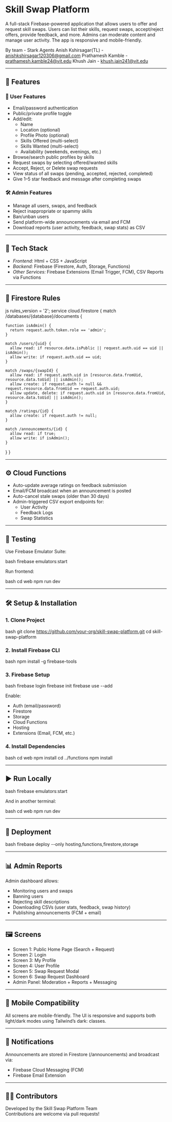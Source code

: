 # Skill Swap Platform

A full-stack Firebase-powered application that allows users to offer and request skill swaps. Users can list their skills, request swaps, accept/reject offers, provide feedback, and more. Admins can moderate content and manage user activity. The app is responsive and mobile-friendly.

By team - Stark Agents
Anish Kshirsagar(TL) - anishkshirsagar120306@gmail.com
Prathamesh Kamble - prathamesh.kamble24@vit.edu
Khush Jain - khush.jain241@vit.edu

---

## 🚀 Features

### 👤 User Features
- Email/password authentication
- Public/private profile toggle
- Add/edit:
  - Name
  - Location (optional)
  - Profile Photo (optional)
  - Skills Offered (multi-select)
  - Skills Wanted (multi-select)
  - Availability (weekends, evenings, etc.)
- Browse/search public profiles by skills
- Request swaps by selecting offered/wanted skills
- Accept, Reject, or Delete swap requests
- View status of all swaps (pending, accepted, rejected, completed)
- Give 1–5 star feedback and message after completing swaps

### 🛠 Admin Features
- Manage all users, swaps, and feedback
- Reject inappropriate or spammy skills
- Ban/unban users
- Send platform-wide announcements via email and FCM
- Download reports (user activity, feedback, swap stats) as CSV

---

## 🔧 Tech Stack

- *Frontend:* Html + CSS + JavaScript
- *Backend:* Firebase (Firestore, Auth, Storage, Functions)
- *Other Services:* Firebase Extensions (Email Trigger, FCM), CSV Reports via Functions

---


## 🔐 Firestore Rules

js
rules_version = '2';
service cloud.firestore {
  match /databases/{database}/documents {

    function isAdmin() {
      return request.auth.token.role == 'admin';
    }

    match /users/{uid} {
      allow read: if resource.data.isPublic || request.auth.uid == uid || isAdmin();
      allow write: if request.auth.uid == uid;
    }

    match /swaps/{swapId} {
      allow read: if request.auth.uid in [resource.data.fromUid, resource.data.toUid] || isAdmin();
      allow create: if request.auth != null && request.resource.data.fromUid == request.auth.uid;
      allow update, delete: if request.auth.uid in [resource.data.fromUid, resource.data.toUid] || isAdmin();
    }

    match /ratings/{id} {
      allow create: if request.auth != null;
    }

    match /announcements/{id} {
      allow read: if true;
      allow write: if isAdmin();
    }
  }
}


---

## ⚙ Cloud Functions

- Auto-update average ratings on feedback submission
- Email/FCM broadcast when an announcement is posted
- Auto-cancel stale swaps (older than 30 days)
- Admin-triggered CSV export endpoints for:
  - User Activity
  - Feedback Logs
  - Swap Statistics

---

## 🧪 Testing

Use Firebase Emulator Suite:

bash
firebase emulators:start


Run frontend:

bash
cd web
npm run dev


---

## 🛠 Setup & Installation

### 1. Clone Project

bash
git clone https://github.com/your-org/skill-swap-platform.git
cd skill-swap-platform


### 2. Install Firebase CLI

bash
npm install -g firebase-tools


### 3. Firebase Setup

bash
firebase login
firebase init
firebase use --add


Enable:
- Auth (email/password)
- Firestore
- Storage
- Cloud Functions
- Hosting
- Extensions (Email, FCM, etc.)

### 4. Install Dependencies

bash
cd web
npm install
cd ../functions
npm install


---

## ▶ Run Locally

bash
firebase emulators:start


And in another terminal:

bash
cd web
npm run dev


---

## 🚀 Deployment

bash
firebase deploy --only hosting,functions,firestore,storage


---

## 📊 Admin Reports

Admin dashboard allows:
- Monitoring users and swaps
- Banning users
- Rejecting skill descriptions
- Downloading CSVs (user stats, feedback, swap history)
- Publishing announcements (FCM + email)

---

## 🖼 Screens

- Screen 1: Public Home Page (Search + Request)
- Screen 2: Login
- Screen 3: My Profile
- Screen 4: User Profile
- Screen 5: Swap Request Modal
- Screen 6: Swap Request Dashboard
- Admin Panel: Moderation + Reports + Messaging

---

## 📱 Mobile Compatibility

All screens are mobile-friendly. The UI is responsive and supports both light/dark modes using Tailwind’s dark: classes.

---

## 📣 Notifications

Announcements are stored in Firestore (/announcements) and broadcast via:
- Firebase Cloud Messaging (FCM)
- Firebase Email Extension

---


## 👨‍💻 Contributors

Developed by the Skill Swap Platform Team  
Contributions are welcome via pull requests!
